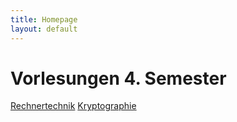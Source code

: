 ```yaml
---
title: Homepage
layout: default
---
```

# Vorlesungen 4. Semester
[Rechnertechnik](Semester_4/Rechnertechnik)
[Kryptographie](Semester_4/Kryptographie)
